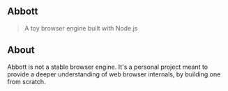 ## Abbott
> A toy browser engine built with Node.js

## About
Abbott is not a stable browser engine. It's a personal project meant to provide
a deeper understanding of web browser internals, by building one from scratch.
